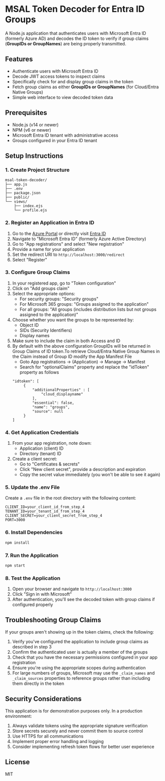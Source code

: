 # MSAL Token Decoder for Entra ID Groups

A Node.js application that authenticates users with Microsoft Entra ID (formerly Azure AD) and decodes the ID token to verify if group claims (**GroupIDs or GroupNames**) are being properly transmitted.

## Features

- Authenticate users with Microsoft Entra ID
- Decode JWT access tokens to inspect claims
- Specifically check for and display group claims in the token
- Fetch group claims as either **GroupIDs or GroupNames** (for Cloud/Entra Native Groups)
- Simple web interface to view decoded token data

## Prerequisites

- Node.js (v14 or newer)
- NPM (v6 or newer)
- Microsoft Entra ID tenant with administrative access
- Groups configured in your Entra ID tenant

## Setup Instructions

### 1. Create Project Structure

```
msal-token-decoder/
├── app.js
├── .env
├── package.json
├── public/
└── views/
    ├── index.ejs
    └── profile.ejs
```

### 2. Register an Application in Entra ID

1. Go to the [Azure Portal](https://portal.azure.com) or directly visit [Entra ID](https://entra.microsoft.com)
2. Navigate to "Microsoft Entra ID" (formerly Azure Active Directory)
3. Go to "App registrations" and select "New registration"
4. Provide a name for your application
5. Set the redirect URI to `http://localhost:3000/redirect`
6. Select "Register"

### 3. Configure Group Claims

1. In your registered app, go to "Token configuration"
2. Click on "Add groups claim"
3. Select the appropriate options:
   - For security groups: "Security groups"
   - For Microsoft 365 groups: "Groups assigned to the application"
   - For all groups: "All groups (includes distribution lists but not groups assigned to the application)"
4. Choose whether you want the groups to be represented by:
   - Object ID
   - SIDs (Security Identifiers)
   - Display names
5. Make sure to include the claim in both Access and ID 
6. By default with the above configuration GroupIDs will be returned in Group Claims of ID token.To retrieve Cloud/Entra Native Group Names in the Claim instead of Group ID modify the App Manifest File
   - Goto App registrations -> (Application) -> Manage -> Manifest
   - Search for "optionalClaims" property and replace the "idToken" property as follows
   ```
   "idtoken": [
        {
            "additionalProperties" : [
                "cloud_displayname"
            ],
            "essential": false,
            "name": "groups",
            "source": null
        }
   ]
   ```   


### 4. Get Application Credentials

1. From your app registration, note down:
   - Application (client) ID
   - Directory (tenant) ID
2. Create a client secret:
   - Go to "Certificates & secrets"
   - Click "New client secret", provide a description and expiration
   - Copy the secret value immediately (you won't be able to see it again)

### 5. Update the .env File

Create a `.env` file in the root directory with the following content:

```
CLIENT_ID=your_client_id_from_step_4
TENANT_ID=your_tenant_id_from_step_4
CLIENT_SECRET=your_client_secret_from_step_4
PORT=3000
```

### 6. Install Dependencies

```bash
npm install
```

### 7. Run the Application

```bash
npm start
```

### 8. Test the Application

1. Open your browser and navigate to `http://localhost:3000`
2. Click "Sign in with Microsoft"
3. After authentication, you'll see the decoded token with group claims if configured properly

## Troubleshooting Group Claims

If your groups aren't showing up in the token claims, check the following:

1. Verify you've configured the application to include group claims as described in step 3
2. Confirm the authenticated user is actually a member of the groups
3. Check that you have the necessary permissions configured in your app registration
4. Ensure you're using the appropriate scopes during authentication
5. For large numbers of groups, Microsoft may use the `_claim_names` and `_claim_sources` properties to reference groups rather than including them directly in the token

## Security Considerations

This application is for demonstration purposes only. In a production environment:

1. Always validate tokens using the appropriate signature verification
2. Store secrets securely and never commit them to source control
3. Use HTTPS for all communications
4. Implement proper error handling and logging
5. Consider implementing refresh token flows for better user experience

## License
MIT